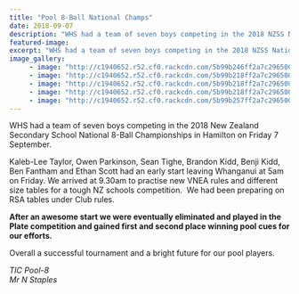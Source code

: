 ```yaml
---
title: "Pool 8-Ball National Champs"
date: 2018-09-07
description: "WHS had a team of seven boys competing in the 2018 NZSS National 8-Ball Championships in Hamilton."
featured-image: 
excerpt: "WHS had a team of seven boys competing in the 2018 NZSS National 8-Ball Championships in Hamilton."
image_gallery:
     - image: "http://c1940652.r52.cf0.rackcdn.com/5b99b246ff2a7c2965000366/Boys-at-hamilton.jpg"
     - image: "http://c1940652.r52.cf0.rackcdn.com/5b99b218ff2a7c296500035a/photo-3.jpg"
     - image: "http://c1940652.r52.cf0.rackcdn.com/5b99b218ff2a7c296500035c/photo-hamilton.jpg"
     - image: "http://c1940652.r52.cf0.rackcdn.com/5b99b218ff2a7c2965000359/photo-2.jpg"
     - image: "http://c1940652.r52.cf0.rackcdn.com/5b99b257ff2a7c2965000368/photo-1.jpg"
---
```


<p>WHS had a team of seven boys competing in the 2018 New Zealand Secondary School National 8-Ball Championships in Hamilton on Friday 7 September.</p>
<p>Kaleb-Lee Taylor, Owen Parkinson, Sean Tighe, Brandon Kidd, Benji Kidd, Ben Fantham and Ethan Scott had an early start leaving Whanganui at 5am on Friday. We arrived at 9.30am to practise new VNEA rules and different size tables for a tough NZ schools competition.&nbsp; We had been preparing on RSA tables under Club rules.</p>
<p><strong>After an awesome start we were eventually eliminated and played in the Plate competition and gained first and second place winning pool cues for our efforts.</strong></p>
<p>Overall a successful tournament and a bright future for our pool players.</p>
<p><em>TIC Pool-8</em><br /><em>Mr N Staples</em></p>

